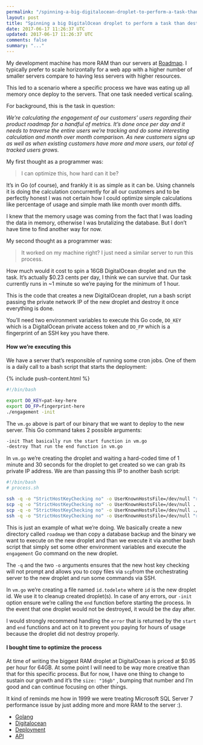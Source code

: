 ```yaml
---
permalink: "/spinning-a-big-digitalocean-droplet-to-perform-a-task-than-destroy-it-from-go-5652c0b64686"
layout: post
title: "Spinning a big DigitalOcean droplet to perform a task than destroy it from Go"
date: 2017-06-17 11:26:37 UTC
updated: 2017-06-17 11:26:37 UTC
comments: false
summary: "..."
---
```


My development machine has more RAM than our servers at
[Roadmap](https://roadmap.space/). I typically prefer to scale horizontally for
a web app with a higher number of smaller servers compare to having less servers
with higher resources.

This led to a scenario where a specific process we have was eating up all memory
once deploy to the servers. That one task needed vertical scaling.

For background, this is the task in question:

*We’re calculating the engagement of our customers’ users regarding their
product roadmap for a handful of metrics. It’s done once per day and it needs to
traverse the entire users we’re tracking and do some interesting calculation and
month over month comparison. As new customers signs up as well as when existing
customers have more and more users, our total of tracked users grows.*

My first thought as a programmer was:

> I can optimize this, how hard can it be?

It’s in Go (of course), and frankly it is as simple as it can be. Using channels
it is doing the calculation concurrently for all our customers and to be
perfectly honest I was not certain how I could optimize simple calculations like
percentage of usage and simple math like month over month diffs.

I knew that the memory usage was coming from the fact that I was loading the
data in memory, otherwise I was brutalizing the database. But I don’t have time
to find another way for now.

My second thought as a programmer was:

> It worked on my machine right? I just need a similar server to run this process.

How much would it cost to spin a 16GB DigitalOcean droplet and run the task.
It’s actually $0.23 cents per day, I think we can survive that. Our task
currently runs in ~1 minute so we’re paying for the minimum of 1 hour.

This is the code that creates a new DigitalOcean droplet, run a bash script
passing the private network IP of the new droplet and destroy it once everything
is done.

You’ll need two environment variables to execute this Go code, `DO_KEY` which is
a DigitalOcean private access token and `DO_FP` which is a fingerprint of an SSH
key you have there.

#### How we’re executing this

We have a server that’s responsible of running some cron jobs. One of them is a
daily call to a bash script that starts the deployment:

{% include push-content.html %}

```sh
#!/bin/bash

export DO_KEY=pat-key-here
export DO_FP=fingerprint-here
./engagement -init
```

The `vm.go` above is part of our binary that we want to deploy to the new
server. This Go command takes 2 possible arguments:

```sh
-init That basically run the start function in vm.go
-destroy That run the end function in vm.go
```

In `vm.go` we’re creating the droplet and waiting a hard-coded time of 1 minute
and 30 seconds for the droplet to get created so we can grab its private IP
address. We are than passing this IP to another bash script:

```sh
#!/bin/bash
# process.sh

ssh -q -o "StrictHostKeyChecking no" -o UserKnownHostsFile=/dev/null "root@$1" mkdir /root/roadmap
scp -q -o "StrictHostKeyChecking no" -o UserKnownHostsFile=/dev/null ../backup/roadmap/* "root@$1:/root/roadmap"
scp -q -o "StrictHostKeyChecking no" -o UserKnownHostsFile=/dev/null ./engagement* "root@$1:/root/"
ssh -q -o "StrictHostKeyChecking no" -o UserKnownHostsFile=/dev/null "root@$1" "cd /root && ./engagement.sh"
```

This is just an example of what we’re doing. We basically create a new directory
called `roadmap` we than copy a database backup and the binary we want to
execute on the new droplet and than we execute it via another bash script that
simply set some other environment variables and execute the `engagement` Go
command on the new droplet.

The `-q` and the two `-o` arguments ensures that the new host key checking will
not prompt and allows you to copy files via `scp`from the orchestrating server
to the new droplet and run some commands via SSH.

In `vm.go` we’re creating a file named `id.todelete` where `id` is the new
droplet id. We use it to cleanup created droplet(s). In case of any errors, our
`-init` option ensure we’re calling the `end` function before starting the
process. In the event that one droplet would not be destroyed, it would be the
day after.

I would strongly recommend handling the `error` that is returned by the `start`
and `end` functions and act on it to prevent you paying for hours of usage
because the droplet did not destroy properly.

#### I bought time to optimize the process

At time of writing the biggest RAM droplet at DigitalOcean is priced at $0.95
per hour for 64GB. At some point I will need to be way more creative than that
for this specific process. But for now, I have one thing to change to sustain
our growth and it’s the `size: "16gb"` , bumping that number and I’m good and
can continue focusing on other things.

It kind of reminds me how in 1999 we were treating Microsoft SQL Server 7
performance issue by just adding more and more RAM to the server :).

* [Golang](https://dominicstpierre.com/tagged/golang?source=post)
* [Digitalocean](https://dominicstpierre.com/tagged/digitalocean?source=post)
* [Deployment](https://dominicstpierre.com/tagged/deployment?source=post)
* [API](https://dominicstpierre.com/tagged/api?source=post)

